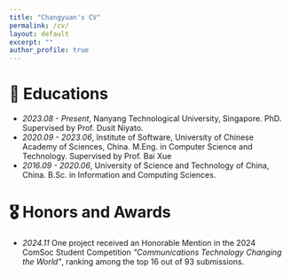 ```yaml
---
title: "Changyuan's CV"
permalink: /cv/
layout: default 
excerpt: ""
author_profile: true
---
```



# 📖 Educations
- *2023.08 - Present*, Nanyang Technological University, Singapore. PhD. Supervised by Prof. Dusit Niyato.
- *2020.09 - 2023.06*, Institute of Software, University of Chinese Academy of Sciences, China. M.Eng. in Computer Science and Technology. Supervised by Prof. Bai Xue
- *2016.09 - 2020.06*, University of Science and Technology of China, China. B.Sc. in Information and Computing Sciences.
  

# 🎖 Honors and Awards
- *2024.11* One project received an Honorable Mention in the 2024 ComSoc Student Competition *"Communications Technology Changing the World"*, ranking among the top 16 out of 93 submissions.

